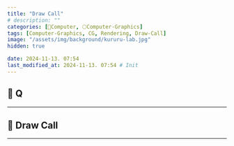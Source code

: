 ```yaml
---
title: "Draw Call"
# description: ""
categories: [💫Computer, 🌕Computer-Graphics]
tags: [Computer-Graphics, CG, Rendering, Draw-Call]
image: "/assets/img/background/kururu-lab.jpg"
hidden: true

date: 2024-11-13. 07:54
last_modified_at: 2024-11-13. 07:54 # Init
---
```


## 💫 Q

---

## 💫 Draw Call

---
